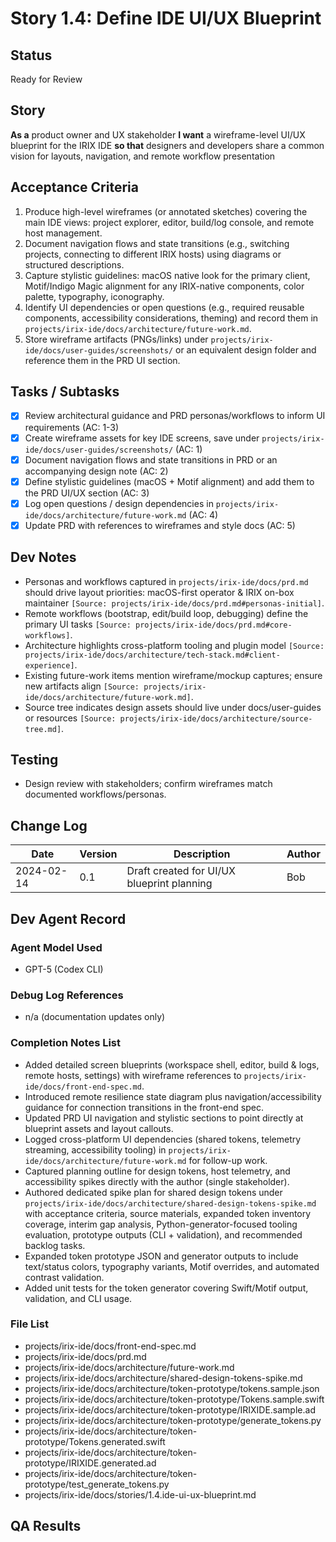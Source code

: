 # Story 1.4: Define IDE UI/UX Blueprint

## Status
Ready for Review

## Story
**As a** product owner and UX stakeholder
**I want** a wireframe-level UI/UX blueprint for the IRIX IDE
**so that** designers and developers share a common vision for layouts, navigation, and remote workflow presentation

## Acceptance Criteria
1. Produce high-level wireframes (or annotated sketches) covering the main IDE views: project explorer, editor, build/log console, and remote host management.
2. Document navigation flows and state transitions (e.g., switching projects, connecting to different IRIX hosts) using diagrams or structured descriptions.
3. Capture stylistic guidelines: macOS native look for the primary client, Motif/Indigo Magic alignment for any IRIX-native components, color palette, typography, iconography.
4. Identify UI dependencies or open questions (e.g., required reusable components, accessibility considerations, theming) and record them in `projects/irix-ide/docs/architecture/future-work.md`.
5. Store wireframe artifacts (PNGs/links) under `projects/irix-ide/docs/user-guides/screenshots/` or an equivalent design folder and reference them in the PRD UI section.

## Tasks / Subtasks
- [x] Review architectural guidance and PRD personas/workflows to inform UI requirements (AC: 1-3)
- [x] Create wireframe assets for key IDE screens, save under `projects/irix-ide/docs/user-guides/screenshots/` (AC: 1)
- [x] Document navigation flows and state transitions in PRD or an accompanying design note (AC: 2)
- [x] Define stylistic guidelines (macOS + Motif alignment) and add them to the PRD UI/UX section (AC: 3)
- [x] Log open questions / design dependencies in `projects/irix-ide/docs/architecture/future-work.md` (AC: 4)
- [x] Update PRD with references to wireframes and style docs (AC: 5)

## Dev Notes
- Personas and workflows captured in `projects/irix-ide/docs/prd.md` should drive layout priorities: macOS-first operator & IRIX on-box maintainer `[Source: projects/irix-ide/docs/prd.md#personas-initial]`.
- Remote workflows (bootstrap, edit/build loop, debugging) define the primary UI tasks `[Source: projects/irix-ide/docs/prd.md#core-workflows]`.
- Architecture highlights cross-platform tooling and plugin model `[Source: projects/irix-ide/docs/architecture/tech-stack.md#client-experience]`.
- Existing future-work items mention wireframe/mockup captures; ensure new artifacts align `[Source: projects/irix-ide/docs/architecture/future-work.md]`.
- Source tree indicates design assets should live under docs/user-guides or resources `[Source: projects/irix-ide/docs/architecture/source-tree.md]`.

## Testing
- Design review with stakeholders; confirm wireframes match documented workflows/personas.

## Change Log
| Date       | Version | Description                                | Author |
|------------|---------|--------------------------------------------|--------|
| 2024-02-14 | 0.1     | Draft created for UI/UX blueprint planning | Bob    |

## Dev Agent Record
### Agent Model Used
- GPT-5 (Codex CLI)

### Debug Log References
- n/a (documentation updates only)

### Completion Notes List
- Added detailed screen blueprints (workspace shell, editor, build & logs, remote hosts, settings) with wireframe references to `projects/irix-ide/docs/front-end-spec.md`.
- Introduced remote resilience state diagram plus navigation/accessibility guidance for connection transitions in the front-end spec.
- Updated PRD UI navigation and stylistic sections to point directly at blueprint assets and layout callouts.
- Logged cross-platform UI dependencies (shared tokens, telemetry streaming, accessibility tooling) in `projects/irix-ide/docs/architecture/future-work.md` for follow-up work.
- Captured planning outline for design tokens, host telemetry, and accessibility spikes directly with the author (single stakeholder).
- Authored dedicated spike plan for shared design tokens under `projects/irix-ide/docs/architecture/shared-design-tokens-spike.md` with acceptance criteria, source materials, expanded token inventory coverage, interim gap analysis, Python-generator-focused tooling evaluation, prototype outputs (CLI + validation), and recommended backlog tasks.
- Expanded token prototype JSON and generator outputs to include text/status colors, typography variants, Motif overrides, and automated contrast validation.
- Added unit tests for the token generator covering Swift/Motif output, validation, and CLI usage.

### File List
- projects/irix-ide/docs/front-end-spec.md
- projects/irix-ide/docs/prd.md
- projects/irix-ide/docs/architecture/future-work.md
- projects/irix-ide/docs/architecture/shared-design-tokens-spike.md
- projects/irix-ide/docs/architecture/token-prototype/tokens.sample.json
- projects/irix-ide/docs/architecture/token-prototype/Tokens.sample.swift
- projects/irix-ide/docs/architecture/token-prototype/IRIXIDE.sample.ad
- projects/irix-ide/docs/architecture/token-prototype/generate_tokens.py
- projects/irix-ide/docs/architecture/token-prototype/Tokens.generated.swift
- projects/irix-ide/docs/architecture/token-prototype/IRIXIDE.generated.ad
- projects/irix-ide/docs/architecture/token-prototype/test_generate_tokens.py
- projects/irix-ide/docs/stories/1.4.ide-ui-ux-blueprint.md

## QA Results
